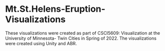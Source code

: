 # Mt.St.Helens-Eruption-Visualizations
These visualizations were created as part of CSCI5609: Visualization at the University of Minnesota- Twin Cities in Spring of 2022.  The visualizations were created using Unity and ABR. 
